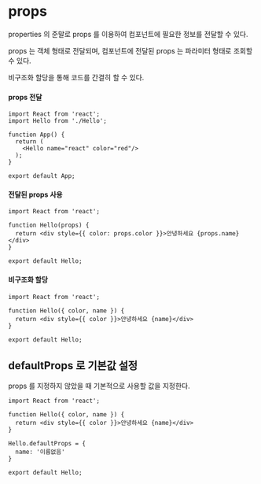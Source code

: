 # props

properties 의 준말로 props 를 이용하여 컴포넌트에 필요한 정보를 전달할 수 있다.

props 는 객체 형태로 전달되며, 컴포넌트에 전달된 props 는 파라미터 형태로 조회할 수 있다.

비구조화 할당을 통해 코드를 간결히 할 수 있다.

#### props 전달

```
import React from 'react';
import Hello from './Hello';

function App() {
  return (
    <Hello name="react" color="red"/>
  );
}

export default App;
```

#### 전달된 props 사용

```
import React from 'react';

function Hello(props) {
  return <div style={{ color: props.color }}>안녕하세요 {props.name}</div>
}

export default Hello;
```

#### 비구조화 할당

```
import React from 'react';

function Hello({ color, name }) {
  return <div style={{ color }}>안녕하세요 {name}</div>
}

export default Hello;
```

## defaultProps 로 기본값 설정

props 를 지정하지 않았을 때 기본적으로 사용할 값을 지정한다.

```
import React from 'react';

function Hello({ color, name }) {
  return <div style={{ color }}>안녕하세요 {name}</div>
}

Hello.defaultProps = {
  name: '이름없음'
}

export default Hello;
```
